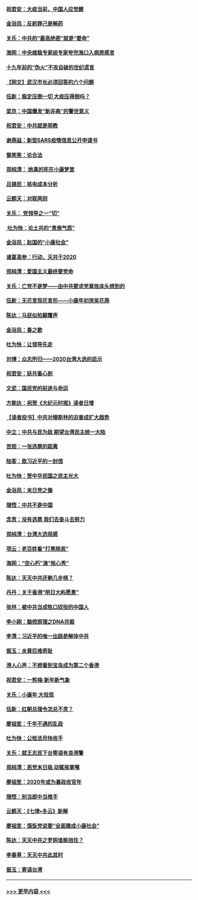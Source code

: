 #### [祝君安：大疫当前，中国人应觉醒](../pages/nsc993/n11821946.md?t=01270501) 
#### [金浴凤：反躬罪己是解药](../pages/nsc993/n11820280.md?t=01270501) 
#### [关乐：中共的“最高绝密”就是“要命”](../pages/nsc993/n11816946.md?t=01270501) 
#### [海网：中央维稳专家组专家夸完海口入病房感言](../pages/nsc993/n11815138.md?t=01270501) 
#### [十九年前的“伪火”不攻自破的世纪谎言](../pages/nsc993/n11813238.md?t=01270501) 
#### [【网文】武汉市长必须回答的六个问题](../pages/nsc993/n11813848.md?t=01270501) 
#### [伍新：稳定压倒一切 大疫压得倒吗？](../pages/nsc993/n11812634.md?t=01270501) 
#### [梁京：中国爆发“新非典”的警世意义](../pages/nsc993/n11812554.md?t=01270501) 
#### [祝君安：中共就是邪教](../pages/nsc993/n11812431.md?t=01270501) 
#### [谢燕益：新型SARS疫情信息公开申请书](../pages/nsc993/n11808840.md?t=01270501) 
#### [蜀笑笑：论合法](../pages/nsc993/n11808064.md?t=01270501) 
#### [郑纯清： 她真的死在小康梦里](../pages/nsc993/n11806623.md?t=01270501) 
#### [吕锡民：核电成本分析](../pages/nsc993/n11806284.md?t=01270501) 
#### [云鹤天：对联两则](../pages/nsc993/n11805957.md?t=01270501) 
#### [关乐： 党领导之一“切”](../pages/nsc993/n11804505.md?t=01270501) 
#### [ 吐为快：论土共的“贵族气质”](../pages/nsc993/n11804490.md?t=01270501) 
#### [金浴凤：赵国的“小康社会”](../pages/nsc993/n11804452.md?t=01270501) 
#### [诸葛高参：行动，灭共于2020](../pages/nsc993/n11804120.md?t=01270501) 
#### [郑纯清：爱国主义最终要党命](../pages/nsc993/n11802197.md?t=01270501) 
#### [关乐：亡党不是梦——由中共要求党章放床头想到的](../pages/nsc993/n11802156.md?t=01270501) 
#### [伍新：无花言现花言形——小康年初哭吴花燕](../pages/nsc993/n11800044.md?t=01270501) 
#### [陈达：马屁似拍颠覆声](../pages/nsc993/n11800010.md?t=01270501) 
#### [金浴凤：春之歌](../pages/nsc993/n11797687.md?t=01270501) 
#### [吐为快：让领导先走](../pages/nsc993/n11797512.md?t=01270501) 
#### [刘博：众志所归——2020台湾大选的启示](../pages/nsc993/n11796878.md?t=01270501) 
#### [祝君安：妖共畜心剖](../pages/nsc993/n11794273.md?t=01270501) 
#### [文武：国民党的前途与命运](../pages/nsc993/n11794198.md?t=01270501) 
#### [方能达：祝贺《大纪元时报》读者日增](../pages/nsc993/n11793807.md?t=01270501) 
#### [【读者投书】中共对穆斯林的迫害成扩大趋势](../pages/nsc993/n11791371.md?t=01270501) 
#### [中立：中共与民为敌 期望台湾民主统一大陆](../pages/nsc993/n11790392.md?t=01270501) 
#### [苦胆：一张选票的距离](../pages/nsc993/n11788914.md?t=01270501) 
#### [陆客：致习近平的一封信](../pages/nsc993/n11788867.md?t=01270501) 
#### [吐为快：贺中华民国之民主光大](../pages/nsc993/n11788618.md?t=01270501) 
#### [金浴凤：末日党之像](../pages/nsc993/n11787475.md?t=01270501) 
#### [理悟：中共不是中国](../pages/nsc993/n11787463.md?t=01270501) 
#### [念贲：没有选票  我们去奋斗去努力](../pages/nsc993/n11787398.md?t=01270501) 
#### [郑纯清：台湾大选观感](../pages/nsc993/n11786210.md?t=01270501) 
#### [项云：老百姓看“打黑除恶”](../pages/nsc993/n11785398.md?t=01270501) 
#### [海网：“空心朽”演“核心秀”](../pages/nsc993/n11783874.md?t=01270501) 
#### [陈达：天灭中共还剩几步棋？](../pages/nsc993/n11783719.md?t=01270501) 
#### [丹丹：关于香港“明日大屿愿景”](../pages/nsc993/n11783273.md?t=01270501) 
#### [张林：被中共当成牲口奴役的中国人](../pages/nsc993/n11782397.md?t=01270501) 
#### [李小刚：脑控原理之DNA共振](../pages/nsc993/n11780962.md?t=01270501) 
#### [李清：习近平的唯一出路是解体中共](../pages/nsc993/n11780866.md?t=01270501) 
#### [振玉：炎黄巨难奇耻](../pages/nsc993/n11779632.md?t=01270501) 
#### [港人心声：不想看到宝岛成为第二个香港](../pages/nsc993/n11778817.md?t=01270501) 
#### [祝君安：一剪梅‧新年新气象](../pages/nsc993/n11776340.md?t=01270501) 
#### [关乐：小康年 大役现](../pages/nsc993/n11774213.md?t=01270501) 
#### [伍新：红朝总理令怎总不灵？](../pages/nsc993/n11770813.md?t=01270501) 
#### [廖祖笙：千年不遇的乱政](../pages/nsc993/n11770373.md?t=01270501) 
#### [吐为快：公检法司快收手](../pages/nsc993/n11770359.md?t=01270501) 
#### [关乐：就王志民下台寄语有良港警](../pages/nsc993/n11769903.md?t=01270501) 
#### [郑纯清：恶党末日临 动辄挨掌嘴](../pages/nsc993/n11769356.md?t=01270501) 
#### [廖祖笙：2020年或为暴政收官年](../pages/nsc993/n11768216.md?t=01270501) 
#### [理悟：别当郎中当推手](../pages/nsc993/n11768243.md?t=01270501) 
#### [云鹤天：《七律▪冬云》新解](../pages/nsc993/n11768204.md?t=01270501) 
#### [廖祖笙：饿饭党说要“全面建成小康社会”](../pages/nsc993/n11767482.md?t=01270501) 
#### [陈达：天灭中共之罗网谁能挡住？](../pages/nsc993/n11767465.md?t=01270501) 
#### [李春草：天灭中共此其时](../pages/nsc993/n11767452.md?t=01270501) 
#### [振玉：寄语台湾](../pages/nsc993/n11767432.md?t=01270501) 

----
#### [ >>> 更早内容 <<< ](../indexes/nsc993-earlier.md)
